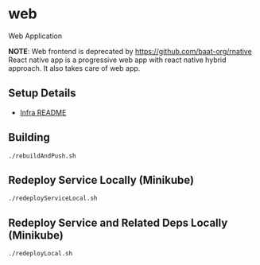 # web

Web Application

**NOTE**: Web frontend is deprecated by https://github.com/baat-org/rnative
React native app is a progressive web app with react native hybrid approach.
It also takes care of web app.

## Setup Details

* [Infra README](https://github.com/baat-org/infra/blob/master/README.md)

## Building

```
./rebuildAndPush.sh
```

## Redeploy Service Locally (Minikube)

```
./redeployServiceLocal.sh
```

## Redeploy Service and Related Deps Locally (Minikube)

```
./redeployLocal.sh
```

